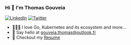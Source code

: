 ### Hi 👋 I'm Thomas Gouveia

[![LinkedIn](https://img.shields.io/badge/linkedin-%230077B5.svg?style=for-the-badge&logo=linkedin&logoColor=white)](https://www.linkedin.com/in/thomas-gouveia/)
[![Twitter](https://img.shields.io/badge/Twitter-%231DA1F2.svg?style=for-the-badge&logo=Twitter&logoColor=white)](https://twitter.com/tgouveia__)

- 👨🏻‍💻 I love Go, Kubernetes and its ecosystem and more...
- 💬 Say hello at [gouveia.thomas@outlook.fr](mailto:gouveia.thomas@outlook.fr?subject=Hello%20From%20GitHub!)
- 📝 Checkout my [Resume](https://thomasgouveia.fr)
